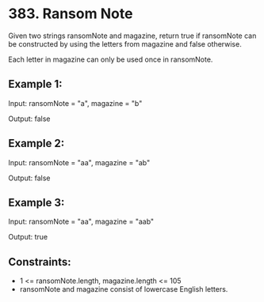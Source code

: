 # 383. Ransom Note
Given two strings ransomNote and magazine, return true if ransomNote can be constructed by using the letters from magazine and false otherwise.

Each letter in magazine can only be used once in ransomNote.


## Example 1:

Input: ransomNote = "a", magazine = "b"<p>
Output: false
## Example 2:

Input: ransomNote = "aa", magazine = "ab"<p>
Output: false
## Example 3:

Input: ransomNote = "aa", magazine = "aab"<p>
Output: true
 

## Constraints:

- 1 <= ransomNote.length, magazine.length <= 105
- ransomNote and magazine consist of lowercase English letters.
